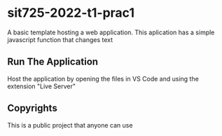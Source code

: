 # sit725-2022-t1-prac1
A basic template hosting a web application. This aplication has a simple javascript function that changes text

## Run The Application
Host the application by opening the files in VS Code and using the extension "Live Server"

## Copyrights
This is a public project that anyone can use
